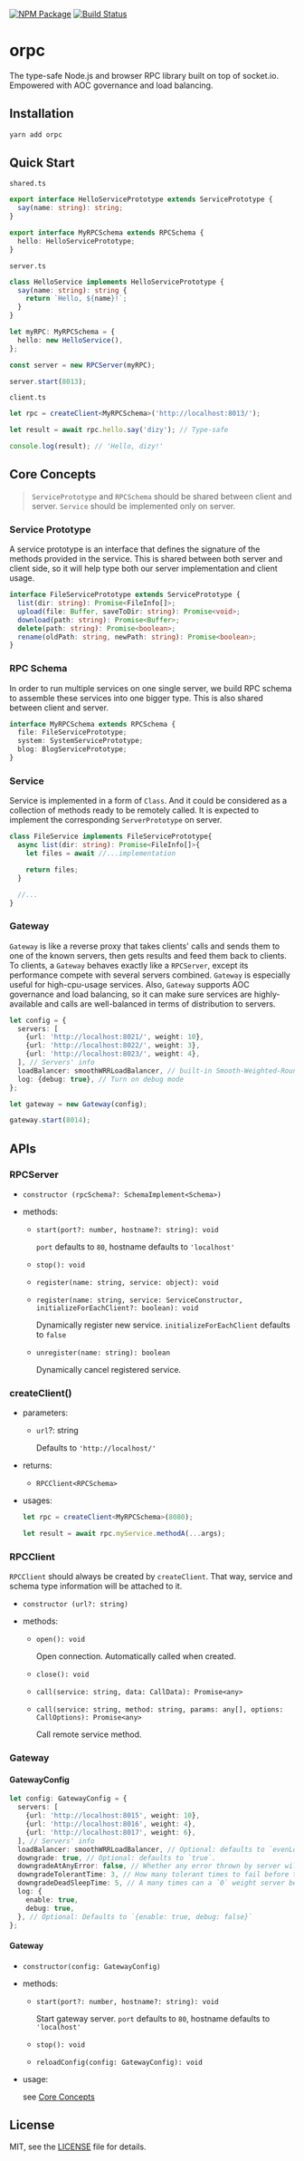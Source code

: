 [![NPM Package](https://badge.fury.io/js/orpc.svg)](https://www.npmjs.com/package/orpc) [![Build Status](https://travis-ci.org/dizys/orpc.svg?branch=master)](https://travis-ci.org/dizys/orpc)

# orpc

The type-safe Node.js and browser RPC library built on top of socket.io. Empowered with AOC governance and load balancing.

## Installation

```sh
yarn add orpc
```

## Quick Start

`shared.ts`

```ts
export interface HelloServicePrototype extends ServicePrototype {
  say(name: string): string;
}

export interface MyRPCSchema extends RPCSchema {
  hello: HelloServicePrototype;
}
```

`server.ts`

```ts
class HelloService implements HelloServicePrototype {
  say(name: string): string {
    return `Hello, ${name}!`;
  }
}

let myRPC: MyRPCSchema = {
  hello: new HelloService(),
};

const server = new RPCServer(myRPC);

server.start(8013);
```

`client.ts`

```ts
let rpc = createClient<MyRPCSchema>('http://localhost:8013/');

let result = await rpc.hello.say('dizy'); // Type-safe

console.log(result); // 'Hello, dizy!'
```

## Core Concepts

> `ServicePrototype` and `RPCSchema` should be shared between client and server. `Service` should be implemented only on server.

### Service Prototype

A service prototype is an interface that defines the signature of the methods provided in the service. This is shared between both server and client side, so it will help type both our server implementation and client usage.

```ts
interface FileServicePrototype extends ServicePrototype {
  list(dir: string): Promise<FileInfo[]>;
  upload(file: Buffer, saveToDir: string): Promise<void>;
  download(path: string): Promise<Buffer>;
  delete(path: string): Promise<boolean>;
  rename(oldPath: string, newPath: string): Promise<boolean>;
}
```

### RPC Schema

In order to run multiple services on one single server, we build RPC schema to assemble these services into one bigger type. This is also shared between client and server.

```ts
interface MyRPCSchema extends RPCSchema {
  file: FileServicePrototype;
  system: SystemServicePrototype;
  blog: BlogServicePrototype;
}
```

### Service

Service is implemented in a form of `Class`. And it could be considered as a collection of methods ready to be remotely called. It is expected to implement the corresponding `ServerPrototype` on server.

```ts
class FileService implements FileServicePrototype{
  async list(dir: string): Promise<FileInfo[]>{
    let files = await //...implementation

    return files;
  }

  //...
}
```

### Gateway

`Gateway` is like a reverse proxy that takes clients' calls and sends them to one of the known servers, then gets results and feed them back to clients. To clients, a `Gateway` behaves exactly like a `RPCServer`, except its performance compete with several servers combined. `Gateway` is especially useful for high-cpu-usage services. Also, `Gateway` supports AOC governance and load balancing, so it can make sure services are highly-available and calls are well-balanced in terms of distribution to servers.

```ts
let config = {
  servers: [
    {url: 'http://localhost:8021/', weight: 10},
    {url: 'http://localhost:8022/', weight: 3},
    {url: 'http://localhost:8023/', weight: 4},
  ], // Servers' info
  loadBalancer: smoothWRRLoadBalancer, // built-in Smooth-Weighted-Round-Robin LoadBalancer
  log: {debug: true}, // Turn on debug mode
};

let gateway = new Gateway(config);

gateway.start(8014);
```

## APIs

### RPCServer

- `constructor (rpcSchema?: SchemaImplement<Schema>)`
- methods:

  - `start(port?: number, hostname?: string): void`

    `port` defaults to `80`, hostname defaults to `'localhost'`

  - `stop(): void`

  - `register(name: string, service: object): void`

  - `register(name: string, service: ServiceConstructor, initializeForEachClient?: boolean): void`

    Dynamically register new service. `initializeForEachClient` defaults to `false`

  - `unregister(name: string): boolean`

    Dynamically cancel registered service.

### createClient()

- parameters:

  - `url`?: string

    Defaults to `'http://localhost/'`

- returns:

  - `RPCClient<RPCSchema>`

- usages:

  ```ts
  let rpc = createClient<MyRPCSchema>(8080);

  let result = await rpc.myService.methodA(...args);
  ```

### RPCClient

`RPCClient` should always be created by `createClient`. That way, service and schema type information will be attached to it.

- `constructor (url?: string)`
- methods:

  - `open(): void`

    Open connection. Automatically called when created.

  - `close(): void`

  - `call(service: string, data: CallData): Promise<any>`

  - `call(service: string, method: string, params: any[], options: CallOptions): Promise<any>`

    Call remote service method.

### Gateway

#### GatewayConfig

```ts
let config: GatewayConfig = {
  servers: [
    {url: 'http://localhost:8015', weight: 10},
    {url: 'http://localhost:8016', weight: 4},
    {url: 'http://localhost:8017', weight: 6},
  ], // Servers' info
  loadBalancer: smoothWRRLoadBalancer, // Optional: defaults to `evenLoadBalancer`.
  downgrade: true, // Optional: defaults to `true`.
  downgradeAtAnyError: false, // Whether any error thrown by server will cause its downgrade. Optional: defaults to `false`.
  downgradeTolerantTime: 3, // How many tolerant times to fail before the server is downgraded to `0` weight. Optional: defaults to `3`.
  downgradeDeadSleepTime: 5, // A many times can a `0` weight server be offered a chance to revive. Optional: defaults to `5`.
  log: {
    enable: true,
    debug: true,
  }, // Optional: Defaults to `{enable: true, debug: false}`
};
```

#### Gateway

- `constructor(config: GatewayConfig)`
- methods:

  - `start(port?: number, hostname?: string): void`

    Start gateway server. `port` defaults to `80`, hostname defaults to `'localhost'`

  - `stop(): void`

  - `reloadConfig(config: GatewayConfig): void`

- usage:

  see [Core Concepts](#Core-Concepts)

## License

MIT, see the [LICENSE](/LICENSE) file for details.
